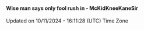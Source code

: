 #### Wise man says only fool rush in - McKidKneeKaneSir
Updated on 10/11/2024 - 16:11:28 (UTC) Time Zone
